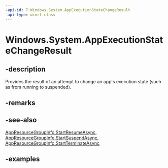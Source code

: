 ```yaml
---
-api-id: T:Windows.System.AppExecutionStateChangeResult
-api-type: winrt class
---
```


<!-- Class syntax.
public class AppExecutionStateChangeResult
-->

# Windows.System.AppExecutionStateChangeResult

## -description
Provides the result of an attempt to change an app's execution state (such as from running to suspended).

## -remarks

## -see-also
[AppResourceGroupInfo.StartResumeAsync](appresourcegroupinfo_startresumeasync_33622166.md), [AppResourceGroupInfo.StartSuspendAsync](appresourcegroupinfo_startsuspendasync_14116800.md), [AppResourceGroupInfo.StartTerminateAsync](appresourcegroupinfo_startterminateasync_808786991.md)

## -examples
